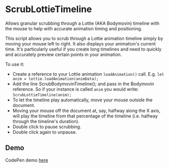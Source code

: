 # ScrubLottieTimeline
Allows granular scrubbing through a Lottie (AKA Bodymovin) timeline with the mouse to help with accurate animation timing and positioning.

This script allows you to scrub through a Lottie animation timeline simply by moving your mouse left to right. 
It also displays your animation's current time. It's particularly useful if you create long timelines and need to quickly and accurately preview certain points in your animation.

To use it:

- Create a reference to your Lottie animation ```loadAnimation()``` call. E.g. ```let anim = lottie.loadAnimation(animData);```
- Add the line ScrubBodymovinTimeline(); and pass in the Bodymovin reference. So if your instance is called ```anim``` you would write:
 ```ScrubLottieTimeline(anim);```
- To let the timeline play automatically, move your mouse outside the document.
- Moving your mouse off the document at, say, halfway along the X axis, will play the timeline from that percentage of the timeline (i.e. halfway through the timeline's duration).
- Double click to pause scrubbing. 
- Double click again to unpause.

## Demo
CodePen demo [here](http://codepen.io/chrisgannon/pen/23752505b7a740dbc06f88a76d7b263f)
